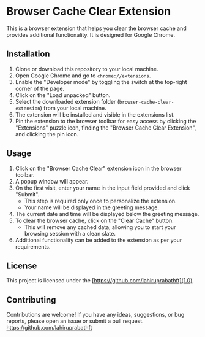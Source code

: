# Browser Cache Clear Extension

This is a browser extension that helps you clear the browser cache and provides additional functionality. It is designed for Google Chrome.

## Installation

1. Clone or download this repository to your local machine.
2. Open Google Chrome and go to `chrome://extensions`.
3. Enable the "Developer mode" by toggling the switch at the top-right corner of the page.
4. Click on the "Load unpacked" button.
5. Select the downloaded extension folder (`browser-cache-clear-extension`) from your local machine.
6. The extension will be installed and visible in the extensions list.
7. Pin the extension to the browser toolbar for easy access by clicking the "Extensions" puzzle icon, finding the "Browser Cache Clear Extension", and clicking the pin icon.

## Usage

1. Click on the "Browser Cache Clear" extension icon in the browser toolbar.
2. A popup window will appear.
3. On the first visit, enter your name in the input field provided and click "Submit".
   - This step is required only once to personalize the extension.
   - Your name will be displayed in the greeting message.
4. The current date and time will be displayed below the greeting message.
5. To clear the browser cache, click on the "Clear Cache" button.
   - This will remove any cached data, allowing you to start your browsing session with a clean slate.
6. Additional functionality can be added to the extension as per your requirements.

## License

This project is licensed under the [https://github.com/lahiruprabathft](1.0).

## Contributing

Contributions are welcome! If you have any ideas, suggestions, or bug reports, please open an issue or submit a pull request.
https://github.com/lahiruprabathft


